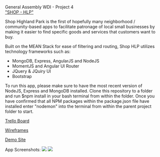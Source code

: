 General Assembly WDI - Project 4
<br>
<u>"SHOP  - HLP"</u>

Shop Highland Park is the first of hopefully many neighborhood / community-based apps to facilitate patronage of local small businesses by making it easier to find specific goods and services that customers want to buy.

Built on the MEAN Stack for ease of filtering and routing, Shop HLP utilizes technology frameworks such as:
<ul>
	<li>MongoDB, Express, AngularJS and NodeJS</li>
	<li>MomentJS and Angular UI Router</li>
	<li>JQuery & JQuiry UI</li>
	<li>Bootstrap</li>
</ul>
	
To run this app, please make sure to have the most recent version of NodeJS, Express and MongoDB installed.  Clone this repository to a folder and run $npm install in your bash terminal from within the folder. Once you have confirmed that all NPM packages within the package.json file have installed enter "nodemon" into the terminal from within the parent project folder to start.

<a href="https://trello.com/b/BoXtoQqL/shophlp-project-4">Trello Board</a> 


<a href="https://drive.google.com/file/d/0B2Mpn_f0m5y0dkhLal9RWHRoelk/view?usp=sharing">Wireframes</a>

<a href="http://ec2-52-35-112-68.us-west-2.compute.amazonaws.com:3000/#/">Demo Site</a>


App Screenshots:
![](/desktop/ShopHLP.png)
![](/desktop/ShopHLP2.png)



